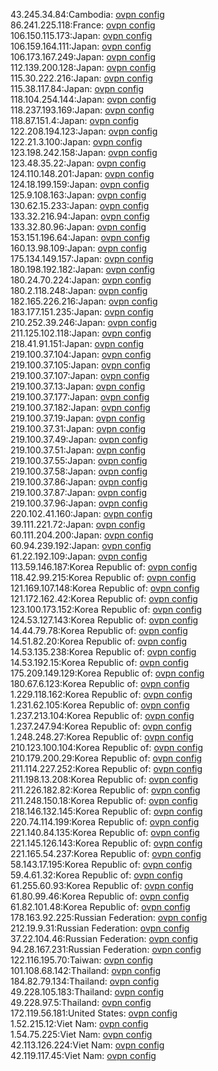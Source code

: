 43.245.34.84:Cambodia: [ovpn config](vpn/43_245_34_84.ovpn)  
86.241.225.118:France: [ovpn config](vpn/86_241_225_118.ovpn)  
106.150.115.173:Japan: [ovpn config](vpn/106_150_115_173.ovpn)  
106.159.164.111:Japan: [ovpn config](vpn/106_159_164_111.ovpn)  
106.173.167.249:Japan: [ovpn config](vpn/106_173_167_249.ovpn)  
112.139.200.128:Japan: [ovpn config](vpn/112_139_200_128.ovpn)  
115.30.222.216:Japan: [ovpn config](vpn/115_30_222_216.ovpn)  
115.38.117.84:Japan: [ovpn config](vpn/115_38_117_84.ovpn)  
118.104.254.144:Japan: [ovpn config](vpn/118_104_254_144.ovpn)  
118.237.193.169:Japan: [ovpn config](vpn/118_237_193_169.ovpn)  
118.87.151.4:Japan: [ovpn config](vpn/118_87_151_4.ovpn)  
122.208.194.123:Japan: [ovpn config](vpn/122_208_194_123.ovpn)  
122.21.3.100:Japan: [ovpn config](vpn/122_21_3_100.ovpn)  
123.198.242.158:Japan: [ovpn config](vpn/123_198_242_158.ovpn)  
123.48.35.22:Japan: [ovpn config](vpn/123_48_35_22.ovpn)  
124.110.148.201:Japan: [ovpn config](vpn/124_110_148_201.ovpn)  
124.18.199.159:Japan: [ovpn config](vpn/124_18_199_159.ovpn)  
125.9.108.163:Japan: [ovpn config](vpn/125_9_108_163.ovpn)  
130.62.15.233:Japan: [ovpn config](vpn/130_62_15_233.ovpn)  
133.32.216.94:Japan: [ovpn config](vpn/133_32_216_94.ovpn)  
133.32.80.96:Japan: [ovpn config](vpn/133_32_80_96.ovpn)  
153.151.196.64:Japan: [ovpn config](vpn/153_151_196_64.ovpn)  
160.13.98.109:Japan: [ovpn config](vpn/160_13_98_109.ovpn)  
175.134.149.157:Japan: [ovpn config](vpn/175_134_149_157.ovpn)  
180.198.192.182:Japan: [ovpn config](vpn/180_198_192_182.ovpn)  
180.24.70.224:Japan: [ovpn config](vpn/180_24_70_224.ovpn)  
180.2.118.248:Japan: [ovpn config](vpn/180_2_118_248.ovpn)  
182.165.226.216:Japan: [ovpn config](vpn/182_165_226_216.ovpn)  
183.177.151.235:Japan: [ovpn config](vpn/183_177_151_235.ovpn)  
210.252.39.246:Japan: [ovpn config](vpn/210_252_39_246.ovpn)  
211.125.102.118:Japan: [ovpn config](vpn/211_125_102_118.ovpn)  
218.41.91.151:Japan: [ovpn config](vpn/218_41_91_151.ovpn)  
219.100.37.104:Japan: [ovpn config](vpn/219_100_37_104.ovpn)  
219.100.37.105:Japan: [ovpn config](vpn/219_100_37_105.ovpn)  
219.100.37.107:Japan: [ovpn config](vpn/219_100_37_107.ovpn)  
219.100.37.13:Japan: [ovpn config](vpn/219_100_37_13.ovpn)  
219.100.37.177:Japan: [ovpn config](vpn/219_100_37_177.ovpn)  
219.100.37.182:Japan: [ovpn config](vpn/219_100_37_182.ovpn)  
219.100.37.19:Japan: [ovpn config](vpn/219_100_37_19.ovpn)  
219.100.37.31:Japan: [ovpn config](vpn/219_100_37_31.ovpn)  
219.100.37.49:Japan: [ovpn config](vpn/219_100_37_49.ovpn)  
219.100.37.51:Japan: [ovpn config](vpn/219_100_37_51.ovpn)  
219.100.37.55:Japan: [ovpn config](vpn/219_100_37_55.ovpn)  
219.100.37.58:Japan: [ovpn config](vpn/219_100_37_58.ovpn)  
219.100.37.86:Japan: [ovpn config](vpn/219_100_37_86.ovpn)  
219.100.37.87:Japan: [ovpn config](vpn/219_100_37_87.ovpn)  
219.100.37.96:Japan: [ovpn config](vpn/219_100_37_96.ovpn)  
220.102.41.160:Japan: [ovpn config](vpn/220_102_41_160.ovpn)  
39.111.221.72:Japan: [ovpn config](vpn/39_111_221_72.ovpn)  
60.111.204.200:Japan: [ovpn config](vpn/60_111_204_200.ovpn)  
60.94.239.192:Japan: [ovpn config](vpn/60_94_239_192.ovpn)  
61.22.192.109:Japan: [ovpn config](vpn/61_22_192_109.ovpn)  
113.59.146.187:Korea Republic of: [ovpn config](vpn/113_59_146_187.ovpn)  
118.42.99.215:Korea Republic of: [ovpn config](vpn/118_42_99_215.ovpn)  
121.169.107.148:Korea Republic of: [ovpn config](vpn/121_169_107_148.ovpn)  
121.172.162.42:Korea Republic of: [ovpn config](vpn/121_172_162_42.ovpn)  
123.100.173.152:Korea Republic of: [ovpn config](vpn/123_100_173_152.ovpn)  
124.53.127.143:Korea Republic of: [ovpn config](vpn/124_53_127_143.ovpn)  
14.44.79.78:Korea Republic of: [ovpn config](vpn/14_44_79_78.ovpn)  
14.51.82.20:Korea Republic of: [ovpn config](vpn/14_51_82_20.ovpn)  
14.53.135.238:Korea Republic of: [ovpn config](vpn/14_53_135_238.ovpn)  
14.53.192.15:Korea Republic of: [ovpn config](vpn/14_53_192_15.ovpn)  
175.209.149.129:Korea Republic of: [ovpn config](vpn/175_209_149_129.ovpn)  
180.67.6.123:Korea Republic of: [ovpn config](vpn/180_67_6_123.ovpn)  
1.229.118.162:Korea Republic of: [ovpn config](vpn/1_229_118_162.ovpn)  
1.231.62.105:Korea Republic of: [ovpn config](vpn/1_231_62_105.ovpn)  
1.237.213.104:Korea Republic of: [ovpn config](vpn/1_237_213_104.ovpn)  
1.237.247.94:Korea Republic of: [ovpn config](vpn/1_237_247_94.ovpn)  
1.248.248.27:Korea Republic of: [ovpn config](vpn/1_248_248_27.ovpn)  
210.123.100.104:Korea Republic of: [ovpn config](vpn/210_123_100_104.ovpn)  
210.179.200.29:Korea Republic of: [ovpn config](vpn/210_179_200_29.ovpn)  
211.114.227.252:Korea Republic of: [ovpn config](vpn/211_114_227_252.ovpn)  
211.198.13.208:Korea Republic of: [ovpn config](vpn/211_198_13_208.ovpn)  
211.226.182.82:Korea Republic of: [ovpn config](vpn/211_226_182_82.ovpn)  
211.248.150.18:Korea Republic of: [ovpn config](vpn/211_248_150_18.ovpn)  
218.146.132.145:Korea Republic of: [ovpn config](vpn/218_146_132_145.ovpn)  
220.74.114.199:Korea Republic of: [ovpn config](vpn/220_74_114_199.ovpn)  
221.140.84.135:Korea Republic of: [ovpn config](vpn/221_140_84_135.ovpn)  
221.145.126.143:Korea Republic of: [ovpn config](vpn/221_145_126_143.ovpn)  
221.165.54.237:Korea Republic of: [ovpn config](vpn/221_165_54_237.ovpn)  
58.143.17.195:Korea Republic of: [ovpn config](vpn/58_143_17_195.ovpn)  
59.4.61.32:Korea Republic of: [ovpn config](vpn/59_4_61_32.ovpn)  
61.255.60.93:Korea Republic of: [ovpn config](vpn/61_255_60_93.ovpn)  
61.80.99.46:Korea Republic of: [ovpn config](vpn/61_80_99_46.ovpn)  
61.82.101.48:Korea Republic of: [ovpn config](vpn/61_82_101_48.ovpn)  
178.163.92.225:Russian Federation: [ovpn config](vpn/178_163_92_225.ovpn)  
212.19.9.31:Russian Federation: [ovpn config](vpn/212_19_9_31.ovpn)  
37.22.104.46:Russian Federation: [ovpn config](vpn/37_22_104_46.ovpn)  
94.28.167.231:Russian Federation: [ovpn config](vpn/94_28_167_231.ovpn)  
122.116.195.70:Taiwan: [ovpn config](vpn/122_116_195_70.ovpn)  
101.108.68.142:Thailand: [ovpn config](vpn/101_108_68_142.ovpn)  
184.82.79.134:Thailand: [ovpn config](vpn/184_82_79_134.ovpn)  
49.228.105.183:Thailand: [ovpn config](vpn/49_228_105_183.ovpn)  
49.228.97.5:Thailand: [ovpn config](vpn/49_228_97_5.ovpn)  
172.119.56.181:United States: [ovpn config](vpn/172_119_56_181.ovpn)  
1.52.215.12:Viet Nam: [ovpn config](vpn/1_52_215_12.ovpn)  
1.54.75.225:Viet Nam: [ovpn config](vpn/1_54_75_225.ovpn)  
42.113.126.224:Viet Nam: [ovpn config](vpn/42_113_126_224.ovpn)  
42.119.117.45:Viet Nam: [ovpn config](vpn/42_119_117_45.ovpn)  
